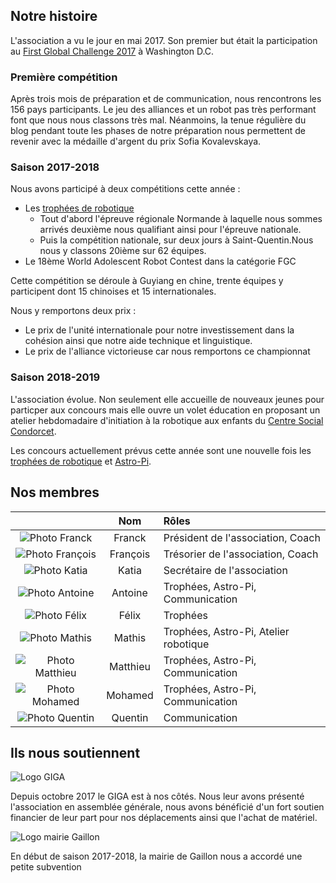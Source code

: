 ## Notre histoire

L'association a vu le jour en mai 2017. Son premier but était la participation au [First Global Challenge 2017](https://first.global/archive/fgc-2017/) à Washington D.C.

### Première compétition
Après trois mois de préparation et de communication, nous rencontrons les 156 pays participants. Le jeu des alliances et un robot pas très performant font que nous nous classons très mal. Néanmoins, la tenue régulière du blog pendant toute les phases de notre préparation nous permettent de revenir avec la médaille d'argent du prix Sofia Kovalevskaya.

### Saison 2017-2018
Nous avons participé à deux compétitions cette année :
- Les [trophées de robotique](http://tropheesderobotique.fr)
  - Tout d'abord l'épreuve régionale Normande à laquelle nous sommes arrivés deuxième nous qualifiant ainsi pour l'épreuve nationale.
  - Puis la compétition nationale, sur deux jours à Saint-Quentin.Nous nous y classons 20ième sur 62 équipes.
- Le 18ème World Adolescent Robot Contest dans la catégorie FGC

Cette compétition se déroule à Guyiang en chine, trente équipes y participent dont 15 chinoises et 15 internationales.

Nous y remportons deux prix :
  - Le prix de l'unité internationale pour notre investissement dans la cohésion ainsi que notre aide technique et linguistique.
  - Le prix de l'alliance victorieuse car nous remportons ce championnat

### Saison 2018-2019
L'association évolue. Non seulement elle accueille de nouveaux jeunes pour particper aux concours mais elle ouvre un volet éducation en proposant un atelier hebdomadaire d'initiation à la robotique aux enfants du [Centre Social Condorcet](https://www.espacecondorcet.org/).

Les concours actuellement prévus cette année sont une nouvelle fois les [trophées de robotique](http://tropheesderobotique.fr) et [Astro-Pi](https://www.astro-pi.org).



## Nos membres

|   | Nom  | Rôles |
| :---: | :---: | :---|
| ![Photo Franck](url) | Franck | Président de l'association, Coach |
| ![Photo François](url) | François | Trésorier de l'association, Coach|
| ![Photo Katia](url) | Katia | Secrétaire de l'association |
| ![Photo Antoine](url) | Antoine | Trophées, Astro-Pi, Communication |
| ![Photo Félix](url) | Félix | Trophées |
| ![Photo Mathis](url) | Mathis |  Trophées, Astro-Pi, Atelier robotique |
| ![Photo Matthieu](url) | Matthieu|  Trophées, Astro-Pi, Communication |
| ![Photo Mohamed](url) | Mohamed |  Trophées, Astro-Pi, Communication |
| ![Photo Quentin](url) | Quentin | Communication |

## Ils nous soutiennent

![Logo GIGA](https://s.werobot.fr/logoGIGAreduit.png)

Depuis octobre 2017 le GIGA est à nos côtés. Nous leur avons présenté l'association en assemblée générale, nous avons bénéficié d'un fort soutien financier de leur part pour nos déplacements ainsi que l'achat de matériel.

![Logo mairie Gaillon ](https://s.werobot.fr/logoVilleGaillon.jpg)

En début de saison 2017-2018, la mairie de Gaillon nous a accordé une petite subvention
